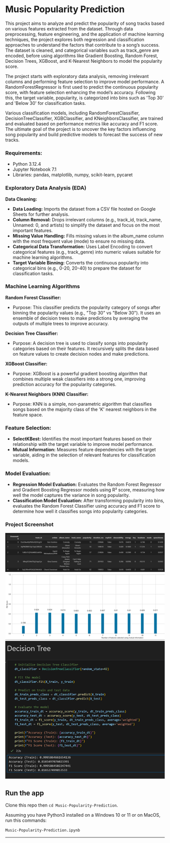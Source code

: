 # Music Popularity Prediction

This project aims to analyze and predict the popularity of song tracks based on various features extracted from the dataset. Through data preprocessing, feature engineering, and the application of machine learning techniques, the project explores both regression and classification approaches to understand the factors that contribute to a song’s success. The dataset is cleaned, and categorical variables such as track_genre are encoded, before using algorithms like Gradient Boosting, Random Forest, Decision Trees, XGBoost, and K-Nearest Neighbors to model the popularity score.

The project starts with exploratory data analysis, removing irrelevant columns and performing feature selection to improve model performance. A RandomForestRegressor is first used to predict the continuous popularity score, with feature selection enhancing the model’s accuracy. Following this, the target variable, popularity, is categorized into bins such as 'Top 30' and 'Below 30' for classification tasks.

Various classification models, including RandomForestClassifier, DecisionTreeClassifier, XGBClassifier, and KNeighborsClassifier, are trained and evaluated based on performance metrics like accuracy and F1 score. The ultimate goal of the project is to uncover the key factors influencing song popularity and build predictive models to forecast the success of new tracks.

### Requirements:
- Python 3.12.4
- Jupyter Notebook 7.1
- Libraries: pandas, matplotlib, numpy, scikit-learn, pycaret

### Exploratory Data Analysis (EDA)
**Data Cleaning:**
- **Data Loading:** Imports the dataset from a CSV file hosted on Google Sheets for further analysis.
- **Column Removal:** Drops irrelevant columns (e.g., track_id, track_name, Unnamed: 0, and artists) to simplify the dataset and focus on the most important features.
- **Missing Value Handling:** Fills missing values in the album_name column with the most frequent value (mode) to ensure no missing data.
- **Categorical Data Transformation:** Uses Label Encoding to convert categorical features (e.g., track_genre) into numeric values suitable for machine learning algorithms.
- **Target Variable Binning:** Converts the continuous popularity into categorical bins (e.g., 0-20, 20-40) to prepare the dataset for classification tasks.
  
### Machine Learning Algorithms
**Random Forest Classifier:**
- Purpose: This classifier predicts the popularity category of songs after binning the popularity values (e.g., "Top 30" vs "Below 30"). It uses an ensemble of decision trees to make predictions by averaging the outputs of multiple trees to improve accuracy.

**Decision Tree Classifier:**
- Purpose: A decision tree is used to classify songs into popularity categories based on their features. It recursively splits the data based on feature values to create decision nodes and make predictions.

**XGBoost Classifier:**
- Purpose: XGBoost is a powerful gradient boosting algorithm that combines multiple weak classifiers into a strong one, improving prediction accuracy for the popularity categories.

**K-Nearest Neighbors (KNN) Classifier:**
- Purpose: KNN is a simple, non-parametric algorithm that classifies songs based on the majority class of the 'K' nearest neighbors in the feature space.
  
### Feature Selection:
- **SelectKBest:** Identifies the most important features based on their relationship with the target variable to improve model performance.
- **Mutual Information:** Measures feature dependencies with the target variable, aiding in the selection of relevant features for classification models.

### Model Evaluation:
- **Regression Model Evaluation:** Evaluates the Random Forest Regressor and Gradient Boosting Regressor models using R² score, measuring how well the model captures the variance in song popularity.
- **Classification Model Evaluation:** After transforming popularity into bins, evaluates the Random Forest Classifier using accuracy and F1 score to determine how well it classifies songs into popularity categories.

### Project Screenshot
![Alt text](https://github.com/brianwpiano/Music-Popularity-Prediction/blob/main/Screenshot%202024-11-22%20201135.png)
![Alt text](https://github.com/brianwpiano/Music-Popularity-Prediction/blob/main/Screenshot%202024-11-22%20201159.png)
![Alt text](https://github.com/brianwpiano/Music-Popularity-Prediction/blob/main/Screenshot%202024-11-22%20204232.png)


## Run the app

Clone this repo then `cd Music-Popularity-Prediction`.

Assuming you have Python3 installed on a Windows 10 or 11 or on MacOS, run this commands:

``` bash
Music-Popularity-Prediction.ipynb
```

---
